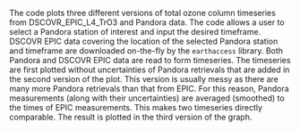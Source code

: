 The code plots three different versions of total ozone column timeseries from 
DSCOVR_EPIC_L4_TrO3 and Pandora data. 
The code allows a user to select a Pandora station of interest and input the desired timeframe. 
DSCOVR EPIC data covering the location of the selected Pandora station and timeframe are 
downloaded on-the-fly by the `earthaccess` library. 
Both Pandora and DSCOVR EPIC data are read to form timeseries. 
The timeseries are first plotted without uncertainties of Pandora retrievals that are added 
in the second version of the plot. This version is usually messy as there are many more 
Pandora retrievals than that from EPIC. 
For this reason, Pandora measurements (along with their uncertainties) are averaged (smoothed) 
to the times of EPIC measurements. This makes two timeseries directly comparable. 
The result is plotted in the third version of the graph.
